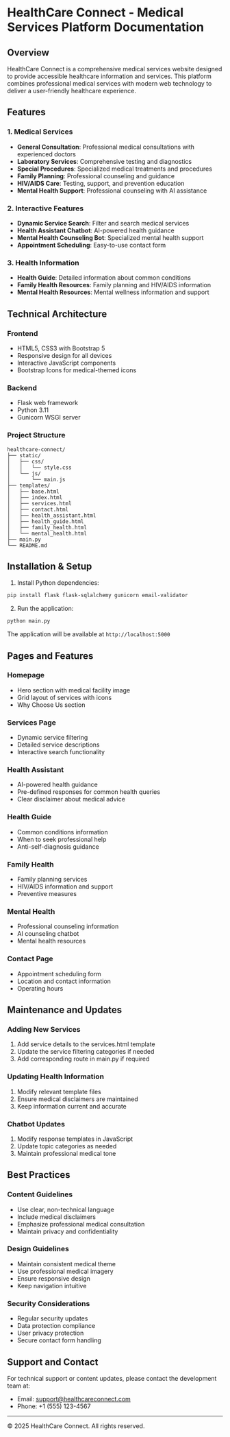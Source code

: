 # HealthCare Connect - Medical Services Platform Documentation

## Overview
HealthCare Connect is a comprehensive medical services website designed to provide accessible healthcare information and services. This platform combines professional medical services with modern web technology to deliver a user-friendly healthcare experience.

## Features

### 1. Medical Services
- **General Consultation**: Professional medical consultations with experienced doctors
- **Laboratory Services**: Comprehensive testing and diagnostics
- **Special Procedures**: Specialized medical treatments and procedures
- **Family Planning**: Professional counseling and guidance
- **HIV/AIDS Care**: Testing, support, and prevention education
- **Mental Health Support**: Professional counseling with AI assistance

### 2. Interactive Features
- **Dynamic Service Search**: Filter and search medical services
- **Health Assistant Chatbot**: AI-powered health guidance
- **Mental Health Counseling Bot**: Specialized mental health support
- **Appointment Scheduling**: Easy-to-use contact form

### 3. Health Information
- **Health Guide**: Detailed information about common conditions
- **Family Health Resources**: Family planning and HIV/AIDS information
- **Mental Health Resources**: Mental wellness information and support

## Technical Architecture

### Frontend
- HTML5, CSS3 with Bootstrap 5
- Responsive design for all devices
- Interactive JavaScript components
- Bootstrap Icons for medical-themed icons

### Backend
- Flask web framework
- Python 3.11
- Gunicorn WSGI server

### Project Structure
```
healthcare-connect/
├── static/
│   ├── css/
│   │   └── style.css
│   └── js/
│       └── main.js
├── templates/
│   ├── base.html
│   ├── index.html
│   ├── services.html
│   ├── contact.html
│   ├── health_assistant.html
│   ├── health_guide.html
│   ├── family_health.html
│   └── mental_health.html
├── main.py
└── README.md
```

## Installation & Setup

1. Install Python dependencies:
```bash
pip install flask flask-sqlalchemy gunicorn email-validator
```

2. Run the application:
```bash
python main.py
```

The application will be available at `http://localhost:5000`

## Pages and Features

### Homepage
- Hero section with medical facility image
- Grid layout of services with icons
- Why Choose Us section

### Services Page
- Dynamic service filtering
- Detailed service descriptions
- Interactive search functionality

### Health Assistant
- AI-powered health guidance
- Pre-defined responses for common health queries
- Clear disclaimer about medical advice

### Health Guide
- Common conditions information
- When to seek professional help
- Anti-self-diagnosis guidance

### Family Health
- Family planning services
- HIV/AIDS information and support
- Preventive measures

### Mental Health
- Professional counseling information
- AI counseling chatbot
- Mental health resources

### Contact Page
- Appointment scheduling form
- Location and contact information
- Operating hours

## Maintenance and Updates

### Adding New Services
1. Add service details to the services.html template
2. Update the service filtering categories if needed
3. Add corresponding route in main.py if required

### Updating Health Information
1. Modify relevant template files
2. Ensure medical disclaimers are maintained
3. Keep information current and accurate

### Chatbot Updates
1. Modify response templates in JavaScript
2. Update topic categories as needed
3. Maintain professional medical tone

## Best Practices

### Content Guidelines
- Use clear, non-technical language
- Include medical disclaimers
- Emphasize professional medical consultation
- Maintain privacy and confidentiality

### Design Guidelines
- Maintain consistent medical theme
- Use professional medical imagery
- Ensure responsive design
- Keep navigation intuitive

### Security Considerations
- Regular security updates
- Data protection compliance
- User privacy protection
- Secure contact form handling

## Support and Contact

For technical support or content updates, please contact the development team at:
- Email: support@healthcareconnect.com
- Phone: +1 (555) 123-4567

---

© 2025 HealthCare Connect. All rights reserved.
